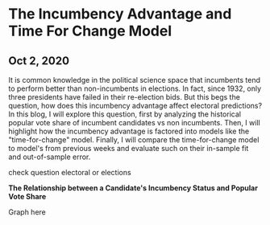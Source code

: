 # The Incumbency Advantage and Time For Change Model
## Oct 2, 2020

It is common knowledge in the political science space that incumbents tend to perform better than non-incumbents in elections. In fact, since 1932, only three presidents have failed in their re-election bids. But this begs the question, how does this incumbency advantage affect electoral predictions? In this blog, I will explore this question, first by analyzing the historical popular vote share of incumbent candidates vs non incumbents. Then, I will highlight how the incumbency advantage is factored into models like the "time-for-change" model. Finally, I will compare the time-for-change model to model's from previous weeks and evaluate such on their in-sample fit and out-of-sample error. 


check question
electoral or elections

**The Relationship between a Candidate's Incumbency Status and Popular Vote Share** 

Graph here


